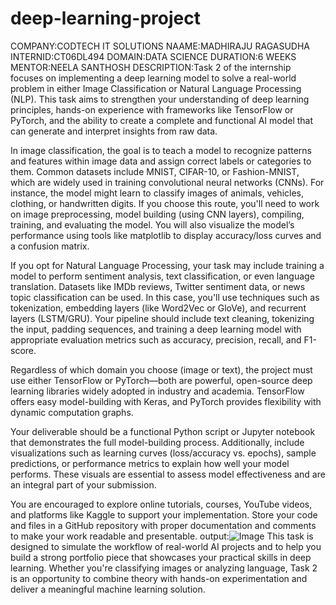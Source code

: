 # deep-learning-project
COMPANY:CODTECH IT SOLUTIONS
NAAME:MADHIRAJU RAGASUDHA
INTERNID:CT06DL494
DOMAIN:DATA SCIENCE
DURATION:6 WEEKS
MENTOR:NEELA SANTHOSH
DESCRIPTION:Task 2 of the internship focuses on implementing a deep learning model to solve a real-world problem in either Image Classification or Natural Language Processing (NLP). This task aims to strengthen your understanding of deep learning principles, hands-on experience with frameworks like TensorFlow or PyTorch, and the ability to create a complete and functional AI model that can generate and interpret insights from raw data.

In image classification, the goal is to teach a model to recognize patterns and features within image data and assign correct labels or categories to them. Common datasets include MNIST, CIFAR-10, or Fashion-MNIST, which are widely used in training convolutional neural networks (CNNs). For instance, the model might learn to classify images of animals, vehicles, clothing, or handwritten digits. If you choose this route, you'll need to work on image preprocessing, model building (using CNN layers), compiling, training, and evaluating the model. You will also visualize the model’s performance using tools like matplotlib to display accuracy/loss curves and a confusion matrix.

If you opt for Natural Language Processing, your task may include training a model to perform sentiment analysis, text classification, or even language translation. Datasets like IMDb reviews, Twitter sentiment data, or news topic classification can be used. In this case, you'll use techniques such as tokenization, embedding layers (like Word2Vec or GloVe), and recurrent layers (LSTM/GRU). Your pipeline should include text cleaning, tokenizing the input, padding sequences, and training a deep learning model with appropriate evaluation metrics such as accuracy, precision, recall, and F1-score.

Regardless of which domain you choose (image or text), the project must use either TensorFlow or PyTorch—both are powerful, open-source deep learning libraries widely adopted in industry and academia. TensorFlow offers easy model-building with Keras, and PyTorch provides flexibility with dynamic computation graphs.

Your deliverable should be a functional Python script or Jupyter notebook that demonstrates the full model-building process. Additionally, include visualizations such as learning curves (loss/accuracy vs. epochs), sample predictions, or performance metrics to explain how well your model performs. These visuals are essential to assess model effectiveness and are an integral part of your submission.

You are encouraged to explore online tutorials, courses, YouTube videos, and platforms like Kaggle to support your implementation. Store your code and files in a GitHub repository with proper documentation and comments to make your work readable and presentable.
output:![Image](https://github.com/user-attachments/assets/41a97569-407e-429c-ac38-6e89d2c0a494)
This task is designed to simulate the workflow of real-world AI projects and to help you build a strong portfolio piece that showcases your practical skills in deep learning. Whether you're classifying images or analyzing language, Task 2 is an opportunity to combine theory with hands-on experimentation and deliver a meaningful machine learning solution.



